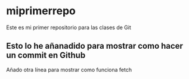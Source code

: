 # miprimerrepo
Este es mi primer repositorio para las clases de Git
## Esto lo he añanadido para mostrar como hacer un commit en Github 

Añado otra línea para mostrar como funciona fetch
